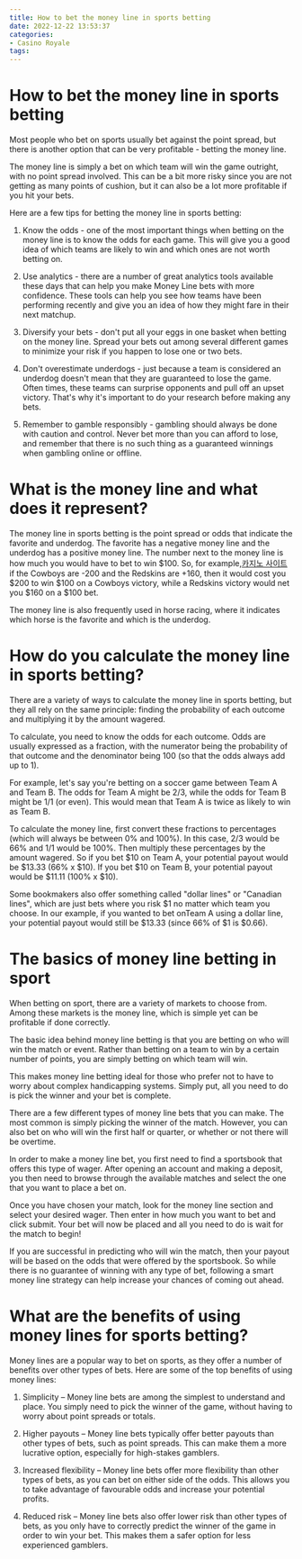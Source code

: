 ```yaml
---
title: How to bet the money line in sports betting 
date: 2022-12-22 13:53:37
categories:
- Casino Royale
tags:
---
```



#  How to bet the money line in sports betting 

Most people who bet on sports usually bet against the point spread, but there is another option that can be very profitable - betting the money line.

The money line is simply a bet on which team will win the game outright, with no point spread involved. This can be a bit more risky since you are not getting as many points of cushion, but it can also be a lot more profitable if you hit your bets.

Here are a few tips for betting the money line in sports betting: 

1. Know the odds - one of the most important things when betting on the money line is to know the odds for each game. This will give you a good idea of which teams are likely to win and which ones are not worth betting on. 

2. Use analytics - there are a number of great analytics tools available these days that can help you make Money Line bets with more confidence. These tools can help you see how teams have been performing recently and give you an idea of how they might fare in their next matchup. 

3. Diversify your bets - don't put all your eggs in one basket when betting on the money line. Spread your bets out among several different games to minimize your risk if you happen to lose one or two bets. 

4. Don't overestimate underdogs - just because a team is considered an underdog doesn't mean that they are guaranteed to lose the game. Often times, these teams can surprise opponents and pull off an upset victory. That's why it's important to do your research before making any bets. 

5. Remember to gamble responsibly - gambling should always be done with caution and control. Never bet more than you can afford to lose, and remember that there is no such thing as a guaranteed winnings when gambling online or offline.

#  What is the money line and what does it represent? 
The money line in sports betting is the point spread or odds that indicate the favorite and underdog. The favorite has a negative money line and the underdog has a positive money line. The number next to the money line is how much you would have to bet to win $100. So, for example,[카지노 사이트](https://choegocasino.com/) if the Cowboys are -200 and the Redskins are +160, then it would cost you $200 to win $100 on a Cowboys victory, while a Redskins victory would net you $160 on a $100 bet.

The money line is also frequently used in horse racing, where it indicates which horse is the favorite and which is the underdog.

#  How do you calculate the money line in sports betting? 

There are a variety of ways to calculate the money line in sports betting, but they all rely on the same principle: finding the probability of each outcome and multiplying it by the amount wagered. 

To calculate, you need to know the odds for each outcome. Odds are usually expressed as a fraction, with the numerator being the probability of that outcome and the denominator being 100 (so that the odds always add up to 1). 

For example, let's say you're betting on a soccer game between Team A and Team B. The odds for Team A might be 2/3, while the odds for Team B might be 1/1 (or even). This would mean that Team A is twice as likely to win as Team B. 

To calculate the money line, first convert these fractions to percentages (which will always be between 0% and 100%). In this case, 2/3 would be 66% and 1/1 would be 100%. Then multiply these percentages by the amount wagered. So if you bet $10 on Team A, your potential payout would be $13.33 (66% x $10). If you bet $10 on Team B, your potential payout would be $11.11 (100% x $10). 

Some bookmakers also offer something called "dollar lines" or "Canadian lines", which are just bets where you risk $1 no matter which team you choose. In our example, if you wanted to bet onTeam A using a dollar line, your potential payout would still be $13.33 (since 66% of $1 is $0.66).

#  The basics of money line betting in sport 

When betting on sport, there are a variety of markets to choose from. Among these markets is the money line, which is simple yet can be profitable if done correctly. 

The basic idea behind money line betting is that you are betting on who will win the match or event. Rather than betting on a team to win by a certain number of points, you are simply betting on which team will win. 

This makes money line betting ideal for those who prefer not to have to worry about complex handicapping systems. Simply put, all you need to do is pick the winner and your bet is complete. 

There are a few different types of money line bets that you can make. The most common is simply picking the winner of the match. However, you can also bet on who will win the first half or quarter, or whether or not there will be overtime. 

In order to make a money line bet, you first need to find a sportsbook that offers this type of wager. After opening an account and making a deposit, you then need to browse through the available matches and select the one that you want to place a bet on. 

Once you have chosen your match, look for the money line section and select your desired wager. Then enter in how much you want to bet and click submit. Your bet will now be placed and all you need to do is wait for the match to begin! 

If you are successful in predicting who will win the match, then your payout will be based on the odds that were offered by the sportsbook. So while there is no guarantee of winning with any type of bet, following a smart money line strategy can help increase your chances of coming out ahead.

#  What are the benefits of using money lines for sports betting?

Money lines are a popular way to bet on sports, as they offer a number of benefits over other types of bets. Here are some of the top benefits of using money lines:

1. Simplicity – Money line bets are among the simplest to understand and place. You simply need to pick the winner of the game, without having to worry about point spreads or totals.

2. Higher payouts – Money line bets typically offer better payouts than other types of bets, such as point spreads. This can make them a more lucrative option, especially for high-stakes gamblers.

3. Increased flexibility – Money line bets offer more flexibility than other types of bets, as you can bet on either side of the odds. This allows you to take advantage of favourable odds and increase your potential profits.

4. Reduced risk – Money line bets also offer lower risk than other types of bets, as you only have to correctly predict the winner of the game in order to win your bet. This makes them a safer option for less experienced gamblers.